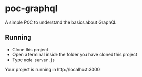 # poc-graphql
A simple POC to understand the basics about GraphQL

## Running

- Clone this project
- Open a terminal inside the folder you have cloned this project
- Type `node server.js`

Your project is running in http://localhost:3000


